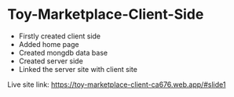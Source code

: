 # Toy-Marketplace-Client-Side

- Firstly created client side
-  Added home page
-  Created mongdb data base
-  Created server side
-  Linked the server site with client site

Live site link: https://toy-marketplace-client-ca676.web.app/#slide1
